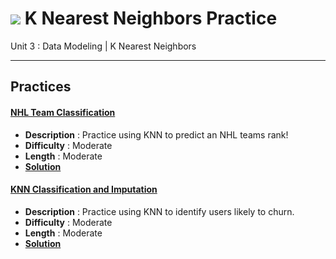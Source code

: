 # ![](https://ga-dash.s3.amazonaws.com/production/assets/logo-9f88ae6c9c3871690e33280fcf557f33.png) K Nearest Neighbors Practice

Unit 3  : Data Modeling | K Nearest Neighbors

---

## Practices


#### [NHL Team Classification](NHL_classification_with_knn-lab.ipynb)
  - **Description** : Practice using KNN to predict an NHL teams rank!
  - **Difficulty** : Moderate
  - **Length** : Moderate
  - **[Solution](./solution-code/NHL_classification_with_knn-lab-solutions.ipynb)**


#### [KNN Classification and Imputation](knn_classification_imputation-lab.ipynb)
  - **Description** : Practice using KNN to identify users likely to churn.
  - **Difficulty** : Moderate
  - **Length** : Moderate
  - **[Solution](./solution-code/knn_classification_imputation-lab-solutions.ipynb)**
